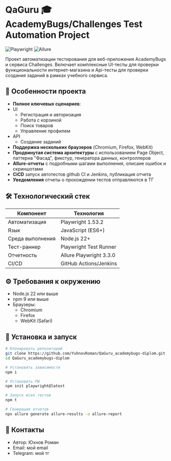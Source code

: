 # QaGuru 🎓 AcademyBugs/Challenges Test Automation Project

![Playwright](https://img.shields.io/badge/Playwright-1.42.1-2EAD33?style=flat&logo=playwright)
![Allure](https://img.shields.io/badge/Allure_Report-2.24.0-ff69b4?style=flat&logo=allure)

Проект автоматизации тестирования для веб-приложения AcademyBugs и сервиса Challenges. Включает комплексные UI-тесты для проверки функциональности интернет-магазина и Api-тесты для проверки создания заданий в рамках учебного сервиса.

## 🚀 Особенности проекта

- **Полное ключевых сценариев**:
- UI
  - Регистрация и авторизация
  - Работа с корзиной
  - Поиск товаров
  - Управление профилем
- API
  - Создание заданий
- **Поддержка нескольких браузеров** (Chromium, Firefox, WebKit)
- **Продвинутая система архитектуры** с использованием Page Object, паттерна "Фасад", фикстур, генератора данных, контроллеров
- **Allure-отчеты** с подробными шагами выполнения, описаие ошибок и скриншотами
- **CiCD** запуск автотестов github CI и Jenkins, публикация отчета
- **Уведомления** отчеты о прохождении тестов отправляются в ТГ

## 🛠 Технологический стек

| Компонент        | Технология                                 |
|------------------|--------------------------------------------|
| Автоматизация    | Playwright 1.53.2                          |
| Язык             | JavaScript (ES6+)                          |
| Среда выполнения | Node.js 22+                                |
| Тест-раннер      | Playwright Test Runner                     |
| Отчетность       | Allure Playwright 3.3.0                    |
| CI/CD            | GitHub Actions/Jenkins                     |

## ⚙️ Требования к окружению

- Node.js 22 или выше
- npm 9 или выше
- Браузеры:
  - Chromium
  - Firefox
  - WebKit (Safari)

## 🚀 Установка и запуск

```bash
# Клонировать репозиторий
git clone https://github.com/YuhnovRoman/QaGuru_academybugs-diplom.git
cd QaGuru_academybugs-diplom

# Установить зависимости
npm i

# Установить PW
npm init playwright@latest

# Запуск всех тестов
npm t

# Генерация отчетов
npx allure generate allure-results -o allure-report
```

## 📧 Контакты
- Автор: Юхнов Роман
- Email: мой email
- Telegram: мой тг
